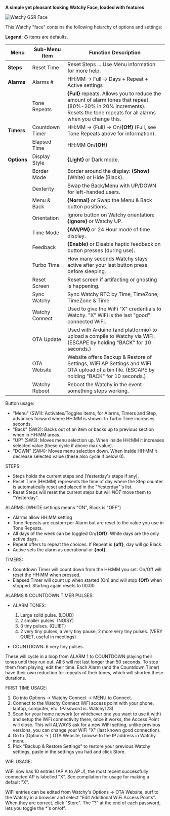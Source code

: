 **A simple yet pleasant looking Watchy Face, loaded with features**


![Watchy GSR Face](https://github.com/GuruSR/Watchy_GSR/blob/main/Watchy_GSR.jpg)

This Watchy "face" contains the following heiarchy of options and settings:

**Legend**:  **{}** items are defaults.

|Menu | Sub-Menu Item | Function Description |
|---- | ------------- | -------------------- |
|**Steps** | Reset Time        | Reset Steps ... Use Menu information for more help. |
|**Alarms** | Alarms #         |  HH:MM -> Full -> Days + Repeat + Active settings |
|           | Tone Repeats     |  **{Full}** repeats.  Allows you to reduce the amount of alarm tones that repeat (80%-20% in 20% increments).  Resets the tone repeats for all alarms when you change this. |
|**Timers** | Countdown Timer  | HH:MM -> {Full} -> On/**{Off}**  (Full, see Tone Repeats above for information). |
|           | Elapsed Time     | HH:MM On/**{Off}** |
|**Options** | Display Style   | **{Light}** or Dark mode. |
|            | Border Mode     | Border around the display:  **{Show}** (White) or Hide (Black). |
|            | Dexterity       | Swap the Back/Menu with UP/DOWN for left-handed users. |
|            | Menu & Back     | **{Normal}** or Swap the Menu & Back button positions. |
|            | Orientation     | Ignore button on Watchy orientation:  **{Ignore}** or Watchy UP. |
|            | Time Mode       | **{AM/PM}** or 24 Hour mode of time display. |
|            | Feedback        | **{Enable}** or Disable haptic feedback on button presses (during use). |
|            | Turbo Time      | How many seconds Watchy stays active after your last button press before sleeping. |
|            | Reset Screen    | Reset screen if artifacting or ghosting is happening. |
|            | Sync Watchy     | Sync Watchy RTC by Time, TimeZone, TimeZone & Time |
|            | Watchy Connect  | Used to give the WiFi "X" credentials to Watchy.  "X" WiFi is the last "good" connected WiFi. |
|            | OTA Update      | Used with Arduino (and platformio) to upload a compile to Watchy via WiFi.  (ESCAPE by holding "BACK" for 10 seconds.) |
|            | OTA Website     | Website offers Backup & Restore of Settings, WiFi AP Settings and WiFi OTA upload of a bin file.  (ESCAPE by holding "BACK" for 10 seconds.) |
|            | Watchy Reboot   | Reboot the Watchy in the event something stops working. |
            
Button usage:

- "Menu" (SW1):  Activates/Toggles items, for Alarms, Timers and Step, advances forward where HH:MM is shown.  In Turbo Time increases seconds.
- "Back" (SW2):  Backs out of an item or backs up to previous section when in HH:MM areas.
-  "UP"  (SW3):  Moves menu selection up.  When inside HH:MM it increases selected value (these cycle if above max value).
- "DOWN" (SW4):  Moves menu selection down.  When inside HH:MM it decrease selected value (these also cycle if below 0).

STEPS:

- Steps holds the current steps and (Yesterday's steps if any).
- Reset Time (HH:MM) represents the time of day where the Step counter is automatically reset and placed in the "Yesterday"'s list.
- Reset Steps will reset the current steps but will *NOT* move them to "Yesterday".

ALARMS:  (WHITE settings means "ON", Black is "OFF")

- Alarms allow HH:MM setting
- Tone Repeats are custom per Alarm but are reset to the value you use in Tone Repeats.
- All days of the week can be toggled On/**{Off}**.  White days are the only active days.
- Repeat offers to repeat the choices.  If Repeat is **{off}**, day will go Black.
- Active sets the alarm as operational or **{not}**.

TIMERS:

- Countdown Timer will count down from the HH:MM you set.  On/Off will reset the HH:MM when pressed.
- Elapsed Timer will count up when started (On) and will stop **{Off}** when stopped.  Starting again resets to 00:00.

ALARMS & COUNTDOWN TIMER PULSES:

- ALARM TONES:
  1.  Large solid pulse.  (LOUD)
  2.  2 smaller pulses.   (NOISY)
  3.  3 tiny pulses.  (QUIET)
  4.  2 very tiny pulses, a very tiny pause, 2 more very tiny pulses.  (VERY QUIET, useful in meetings)

- COUNTDOWN:  6 very tiny pulses.

These will cycle in a loop from ALARM 1 to COUNTDOWN playing their tones until they run out.  All 5 will not last longer than 50 seconds.  To stop them from playing, edit their time.  Each Alarm (and the Countdown Timer) have their own reduction for repeats of their tones, which will shorten these durations.

FIRST TIME USAGE:

1.  Go into Options -> Watchy Connect -> MENU to Connect.
2.  Connect to the Watchy Connect WiFi access point with your phone, laptop, computer, etc.  (Password is:  Watchy123)
3.  Scan for your home network (or whichever one you want to use it with) and setup the WiFi connectivity there, once it works, the Access Point will close.  This will ALWAYS ask for a new WiFi setting, unlike previous versions, you can change your WiFi "X" (last known good connection).
4.  Go to (Options -> ) OTA Website, browse to the IP address in Watchy menu.
5.  Pick "Backup & Restore Settings" to restore your previous Watchy settings, paste in the settings you had and click Store.

WiFi USAGE:

WiFi now has 10 entries (AP A to AP J), the most recent successfully connected AP is labelled "X".  See compilation for usage for making a default "X".

WiFi entries can be edited from Watchy's Options -> OTA Website, surf to the Watchy in a browser and select "Edit Additional WiFi Access Points".  When they are correct, click "Store".  The "?" at the end of each password, lets you toggle the *'s on/off.
